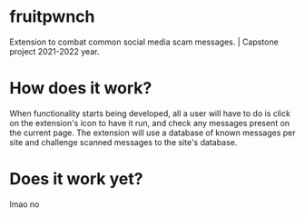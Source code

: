 # fruitpwnch
Extension to combat common social media scam messages. | Capstone project 2021-2022 year.

# How does it work?
When functionality starts being developed, all a user will have to do is click on the extension's icon to have it run, and check any messages present on the current page. The extension will use a database of known messages per site and challenge scanned messages to the site's database.

# Does it work yet?
lmao no

